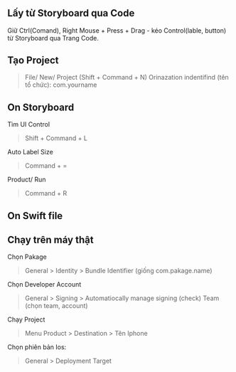#

## Lấy từ Storyboard qua Code

Giữ Ctrl(Comand), Right Mouse + Press + Drag - kéo Control(lable, button) từ Storyboard qua Trang Code.

## Tạo Project

> File/ New/ Project (Shift + Command + N)
Orinazation indentifind (tên tổ chức): com.yourname

## On Storyboard

Tìm UI Control
> Shift + Command + L

Auto Label Size
> Command + =

Product/ Run
> Command + R

## On Swift file

## Chạy trên máy thật

Chọn Pakage
> General > Identity > Bundle Identifier (giống com.pakage.name)

Chọn Developer Account
> General > Signing > Automatiocally manage signing (check)
> Team (chọn team, account)

Chạy Project
> Menu Product > Destination > Tên Iphone

Chọn phiên bản Ios: 
> General > Deployment Target
